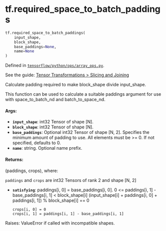 <div itemscope itemtype="http://developers.google.com/ReferenceObject">
<meta itemprop="name" content="tf.required_space_to_batch_paddings" />
</div>

# tf.required_space_to_batch_paddings

``` python
tf.required_space_to_batch_paddings(
    input_shape,
    block_shape,
    base_paddings=None,
    name=None
)
```



Defined in [`tensorflow/python/ops/array_ops.py`](https://www.tensorflow.org/code/tensorflow/python/ops/array_ops.py).

See the guide: [Tensor Transformations > Slicing and Joining](../../../api_guides/python/array_ops.md#Slicing_and_Joining)

Calculate padding required to make block_shape divide input_shape.

This function can be used to calculate a suitable paddings argument for use
with space_to_batch_nd and batch_to_space_nd.

#### Args:

* <b>`input_shape`</b>: int32 Tensor of shape [N].
* <b>`block_shape`</b>: int32 Tensor of shape [N].
* <b>`base_paddings`</b>: Optional int32 Tensor of shape [N, 2].  Specifies the minimum
    amount of padding to use.  All elements must be >= 0.  If not specified,
    defaults to 0.
* <b>`name`</b>: string.  Optional name prefix.


#### Returns:

(paddings, crops), where:

`paddings` and `crops` are int32 Tensors of rank 2 and shape [N, 2]
* <b>`satisfying`</b>: 
      paddings[i, 0] = base_paddings[i, 0].
      0 <= paddings[i, 1] - base_paddings[i, 1] < block_shape[i]
      (input_shape[i] + paddings[i, 0] + paddings[i, 1]) % block_shape[i] == 0

      crops[i, 0] = 0
      crops[i, 1] = paddings[i, 1] - base_paddings[i, 1]

Raises: ValueError if called with incompatible shapes.